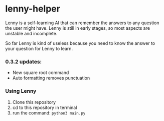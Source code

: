# lenny-helper

Lenny is a self-learning AI that can remember the answers to any question the user might have. Lenny is still in early stages, so most aspects are unstable and incomplete.

So far Lenny is kind of useless because you need to know the answer to your question for Lenny to learn.

### 0.3.2 updates:
 - New square root command
 - Auto formatting removes punctuation
 
### Using Lenny
 1. Clone this repository
 2. cd to this repository in terminal
 3. run the command: `python3 main.py`
